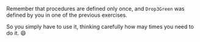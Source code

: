 Remember that procedures are defined only once, and `Drop3Green` was defined by you in one of the previous exercises.

So you simply have to use it, thinking carefully how may times you need to do it. :smile:
